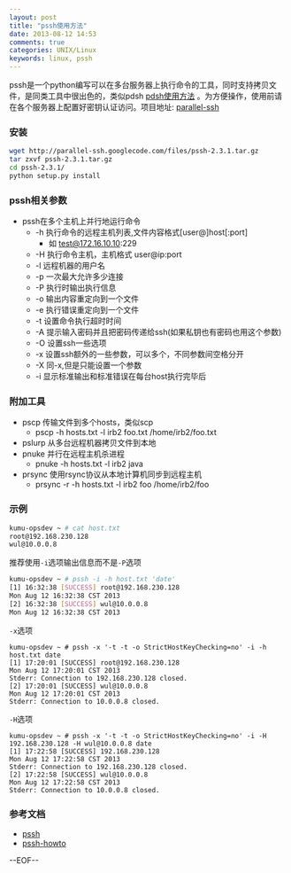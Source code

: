 ```yaml
---
layout: post
title: "pssh使用方法"
date: 2013-08-12 14:53
comments: true
categories: UNIX/Linux
keywords: linux, pssh
---
```


pssh是一个python编写可以在多台服务器上执行命令的工具，同时支持拷贝文件，是同类工具中很出色的，类似pdsh [pdsh使用方法](http://kumu-linux.github.io/blog/2013/06/19/pdsh/) 。为方便操作，使用前请在各个服务器上配置好密钥认证访问。项目地址: [parallel-ssh](https://code.google.com/p/parallel-ssh/)

<!--more -->

### 安装

``` bash
wget http://parallel-ssh.googlecode.com/files/pssh-2.3.1.tar.gz
tar zxvf pssh-2.3.1.tar.gz
cd pssh-2.3.1/
python setup.py install
```

### pssh相关参数

* pssh在多个主机上并行地运行命令
   * -h 执行命令的远程主机列表,文件内容格式[user@]host[:port]
   		* 如 test@172.16.10.10:229
   * -H 执行命令主机，主机格式 user@ip:port 
   * -l 远程机器的用户名
   * -p 一次最大允许多少连接
   * -P 执行时输出执行信息
   * -o 输出内容重定向到一个文件
   * -e 执行错误重定向到一个文件
   * -t 设置命令执行超时时间
   * -A 提示输入密码并且把密码传递给ssh(如果私钥也有密码也用这个参数)
   * -O 设置ssh一些选项
   * -x 设置ssh额外的一些参数，可以多个，不同参数间空格分开
   * -X 同-x,但是只能设置一个参数
   * -i 显示标准输出和标准错误在每台host执行完毕后

### 附加工具

*	pscp 传输文件到多个hosts，类似scp
	* pscp -h hosts.txt -l irb2 foo.txt /home/irb2/foo.txt
*	pslurp 从多台远程机器拷贝文件到本地
*	pnuke 并行在远程主机杀进程
	* pnuke -h hosts.txt -l irb2 java
*	prsync 使用rsync协议从本地计算机同步到远程主机
	* prsync -r -h hosts.txt -l irb2 foo /home/irb2/foo

### 示例
``` bash
kumu-opsdev ~ # cat host.txt 
root@192.168.230.128
wul@10.0.0.8
```

推荐使用`-i`选项输出信息而不是`-P`选项
``` bash
kumu-opsdev ~ # pssh -i -h host.txt 'date'
[1] 16:32:38 [SUCCESS] root@192.168.230.128
Mon Aug 12 16:32:38 CST 2013
[2] 16:32:38 [SUCCESS] wul@10.0.0.8
Mon Aug 12 16:32:38 CST 2013
```

`-x`选项
```
kumu-opsdev ~ # pssh -x '-t -t -o StrictHostKeyChecking=no' -i -h host.txt date
[1] 17:20:01 [SUCCESS] root@192.168.230.128
Mon Aug 12 17:20:01 CST 2013
Stderr: Connection to 192.168.230.128 closed.
[2] 17:20:01 [SUCCESS] wul@10.0.0.8
Mon Aug 12 17:20:01 CST 2013
Stderr: Connection to 10.0.0.8 closed.
```

`-H`选项
```
kumu-opsdev ~ # pssh -x '-t -t -o StrictHostKeyChecking=no' -i -H 192.168.230.128 -H wul@10.0.0.8 date
[1] 17:22:58 [SUCCESS] 192.168.230.128
Mon Aug 12 17:22:58 CST 2013
Stderr: Connection to 192.168.230.128 closed.
[2] 17:22:58 [SUCCESS] wul@10.0.0.8
Mon Aug 12 17:22:58 CST 2013
Stderr: Connection to 10.0.0.8 closed.
```

### 参考文档
* [pssh](http://linux.die.net/man/1/pssh) 
* [pssh-howto](http://www.theether.org/pssh/docs/0.2.3/pssh-HOWTO.html)

--EOF--